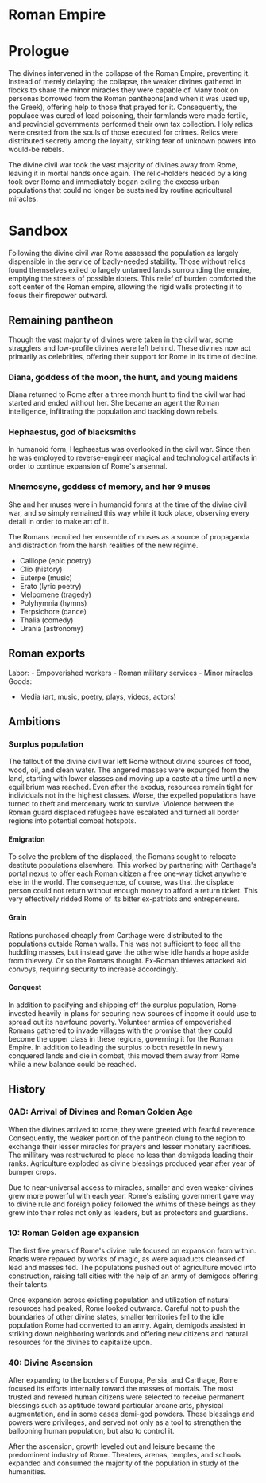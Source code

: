 # Roman Empire

# Prologue

The divines intervened in the collapse of the Roman Empire, preventing it. Instead of merely delaying the collapse, the weaker divines gathered in flocks to share the minor miracles they were capable of. Many took on personas borrowed from the Roman pantheons(and when it was used up, the Greek), offering help to those that prayed for it. Consequently, the populace was cured of lead poisoning, their farmlands were made fertile, and provincial governments performed their own tax collection. Holy relics were created from the souls of those executed for crimes. Relics were distributed secretly among the loyalty, striking fear of unknown powers into would-be rebels.

The divine civil war took the vast majority of divines away from Rome, leaving it in mortal hands once again. The relic-holders headed by a king took over Rome and immediately began exiling the excess urban populations that could no longer be sustained by routine agricultural miracles.

# Sandbox

Following the divine civil war Rome assessed the population as largely dispensible in the service of badly-needed stability. Those without relics found themselves exiled to largely untamed lands surrounding the empire, emptying the streets of possible rioters. This relief of burden comforted the soft center of the Roman empire, allowing the rigid walls protecting it to focus their firepower outward.


## Remaining pantheon
Though the vast majority of divines were taken in the civil war, some stragglers and low-profile divines were left behind. These divines now act primarily as celebrities, offering their support for Rome in its time of decline. 

### Diana, goddess of the moon, the hunt, and young maidens
Diana returned to Rome after a three month hunt to find the civil war had started and ended without her. She became an agent the Roman intelligence, infiltrating the population and tracking down rebels.

### Hephaestus, god of blacksmiths
In humanoid form, Hephaestus was overlooked in the civil war. Since then he was employed to reverse-engineer magical and technological artifacts in order to continue expansion of Rome's arsennal.

### Mnemosyne, goddess of memory, and her 9 muses
She and her muses were in humanoid forms at the time of the divine civil war, and so simply remained this way while it took place, observing every detail in order to make art of it.

The Romans recruited her ensemble of muses as a source of propaganda and distraction from the harsh realities of the new regime.
  - Calliope (epic poetry)
  - Clio (history)
  - Euterpe (music)
  - Erato (lyric poetry)
  - Melpomene (tragedy)
  - Polyhymnia (hymns)
  - Terpsichore (dance)
  - Thalia (comedy)
  - Urania (astronomy)


## Roman exports
Labor:
    - Empoverished workers
    - Roman military services
    - Minor miracles
Goods:
- Media (art, music, poetry, plays, videos, actors)

## Ambitions

### Surplus population

The fallout of the divine civil war left Rome without divine sources of food, wood, oil, and clean water. The angered masses were expunged from the land, starting with lower classes and moving up a caste at a time until a new equilibrium was reached. Even after the exodus, resources remain tight for individuals not in the highest classes. Worse, the expelled populations have turned to theft and mercenary work to survive. Violence between the Roman guard displaced refugees have escalated and turned all border regions into potential combat hotspots.

#### Emigration

To solve the problem of the displaced, the Romans sought to relocate destitute populations elsewhere. This worked by partnering with Carthage's portal nexus to offer each Roman citizen a free one-way ticket anywhere else in the world. The consequence, of course, was that the displace person could not return without enough money to afford a return ticket. This very effectively ridded Rome of its bitter ex-patriots and entrepeneurs.

#### Grain
Rations purchased cheaply from Carthage were distributed to the populations outside Roman walls. This was not sufficient to feed all the huddling masses, but instead gave the otherwise idle hands a hope aside from thievery. Or so the Romans thought. Ex-Roman thieves attacked aid convoys, requiring security to increase accordingly. 

#### Conquest

In addition to pacifying and shipping off the surplus population, Rome invested heavily in plans for securing new sources of income it could use to spread out its newfound poverty. Volunteer armies of empoverished Romans gathered to invade villages with the promise that they could become the upper class in these regions, governing it for the Roman Empire. In addition to leading the surplus to both resettle in newly conquered lands and die in combat, this moved them away from Rome while a new balance could be reached. 

## History

### 0AD: Arrival of Divines and Roman Golden Age

When the divines arrived to rome, they were greeted with fearful reverence. Consequently, the weaker portion of the pantheon clung to the region to exchange their lesser miracles for prayers and lesser monetary sacrifices. The millitary was restructured to place no less than demigods leading their ranks. Agriculture exploded as divine blessings produced year after year of bumper crops.

Due to near-universal access to miracles, smaller and even weaker divines grew more powerful with each year. Rome's existing government gave way to divine rule and foreign policy followed the whims of these beings as they grew into their roles not only as leaders, but as protectors and guardians.

### 10: Roman Golden age expansion
The first five years of Rome's divine rule focused on expansion from within. Roads were repaved by works of magic, as were aquaducts cleansed of lead and masses fed. The populations pushed out of agriculture moved into construction, raising tall cities with the help of an army of demigods offering their talents. 

Once expansion across existing population and utilization of natural resources had peaked, Rome looked outwards. Careful not to push the boundaries of other divine states, smaller territories fell to the idle population Rome had converted to an army. Again, demigods assisted in striking down neighboring warlords and offering new citizens and natural resources for the divines to capitalize upon.

### 40: Divine Ascension 
After expanding to the borders of Europa, Persia, and Carthage, Rome focused its efforts internally toward the masses of mortals. The most trusted and revered human citizens were selected to receive permanent blessings such as aptitude toward particular arcane arts, physical augmentation, and in some cases demi-god powders. These blessings and powers were privileges, and served not only as a tool to strengthen the ballooning human population, but also to control it. 

After the ascension, growth leveled out and leisure became the predominent industry of Rome. Theaters, arenas, temples, and schools expanded and consumed the majority of the population in study of the humanities.